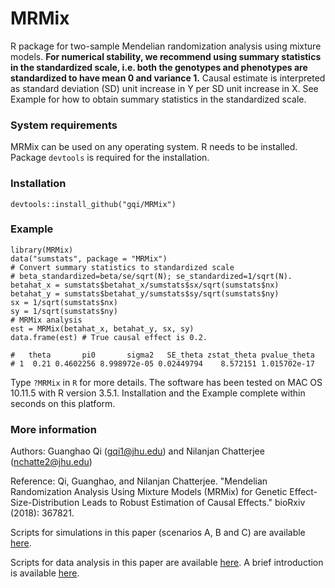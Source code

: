 # MRMix

R package for two-sample Mendelian randomization analysis using mixture models. **For numerical stability, we recommend using summary statistics in the standardized scale, i.e. both the genotypes and phenotypes are standardized to have mean 0 and variance 1.** Causal estimate is interpreted as standard deviation (SD) unit increase in Y per SD unit increase in X. See Example for how to obtain summary statistics in the standardized scale.

### System requirements

MRMix can be used on any operating system. R needs to be installed. Package `devtools` is required for the installation.

### Installation
```
devtools::install_github("gqi/MRMix")
```

### Example
```
library(MRMix)
data("sumstats", package = "MRMix")
# Convert summary statistics to standardized scale
# beta_standardized=beta/se/sqrt(N); se_standardized=1/sqrt(N).
betahat_x = sumstats$betahat_x/sumstats$sx/sqrt(sumstats$nx)
betahat_y = sumstats$betahat_y/sumstats$sy/sqrt(sumstats$ny)
sx = 1/sqrt(sumstats$nx)
sy = 1/sqrt(sumstats$ny)
# MRMix analysis
est = MRMix(betahat_x, betahat_y, sx, sy)
data.frame(est) # True causal effect is 0.2.

#   theta       pi0       sigma2   SE_theta zstat_theta pvalue_theta
# 1  0.21 0.4602256 8.998972e-05 0.02449794    8.572151 1.015702e-17
```
Type `?MRMix` in `R` for more details. The software has been tested on MAC OS 10.11.5 with R version 3.5.1. Installation and the Example complete within seconds on this platform.



### More information 
Authors: Guanghao Qi (gqi1@jhu.edu) and Nilanjan Chatterjee (nchatte2@jhu.edu)

Reference: Qi, Guanghao, and Nilanjan Chatterjee. "Mendelian Randomization Analysis Using Mixture Models (MRMix) for Genetic Effect-Size-Distribution Leads to Robust Estimation of Causal Effects." bioRxiv (2018): 367821.

Scripts for simulations in this paper (scenarios A, B and C) are available [here](https://github.com/gqi/MRMix/tree/master/simulations). 

Scripts for data analysis in this paper are available [here](https://github.com/gqi/MRMix/tree/master/data_analysis). A brief introduction is available [here](https://github.com/gqi/MRMix/wiki).
